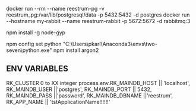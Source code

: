 
docker run --rm --name reestrum-pg -v reestrum_pg:/var/lib/postgresql/data -p 5432:5432 -d postgres
docker run --hostname my-rabbit --name reestrum-rabbit -p 5672:5672 -d rabbitmq:3


npm install -g node-gyp

npm config set python "C:\Users\pkarl\Anaconda3\envs\two-seven\python.exe"
npm install argon2


## ENV VARIABLES
RK_CLUSTER 0 to XX integer
process.env.RK_MAINDB_HOST || 'localhost',
RK_MAINDB_USER ||'postgres',
RK_MAINDB_PORT || 5432,
RK_MAINDB_PASS ||'password',
RK_MAINDB_DBNAME ||'reestrum',
RK_APP_NAME || 'tstApplicationName!!!!!!'

